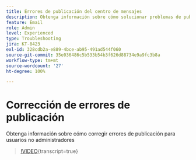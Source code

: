 ```yaml
---
title: Errores de publicación del centro de mensajes
description: Obtenga información sobre cómo solucionar problemas de publicación para usuarios no administradores
feature: Email
role: Admin
level: Experienced
type: Troubleshooting
jira: KT-8423
exl-id: 328cdb2a-e889-4bce-ab95-491ad544f060
source-git-commit: 35e036486c5b533b54b3f626d88734e9a9fc3b8a
workflow-type: tm+mt
source-wordcount: '27'
ht-degree: 100%

---
```


# Corrección de errores de publicación

Obtenga información sobre cómo corregir errores de publicación para usuarios no administradores

>[!VIDEO](https://video.tv.adobe.com/v/335979?quality=12&learn=on){transcript=true}
